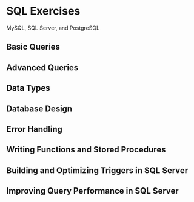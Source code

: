 # SQL Exercises
MySQL, SQL Server, and PostgreSQL

## Basic Queries

## Advanced Queries

## Data Types

## Database Design

## Error Handling

## Writing Functions and Stored Procedures

## Building and Optimizing Triggers in SQL Server

## Improving Query Performance in SQL Server

